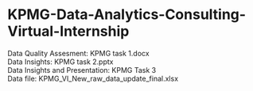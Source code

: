 # KPMG-Data-Analytics-Consulting-Virtual-Internship
Data Quality Assesment: KPMG task 1.docx\
Data Insights: KPMG task 2.pptx\
Data Insights and Presentation: KPMG Task 3\
Data file: KPMG_VI_New_raw_data_update_final.xlsx
